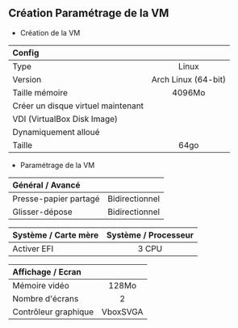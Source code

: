 ## Création Paramétrage de la VM

* Création de la VM

|Config||
|:-|:-:|
|Type|Linux|
|Version|Arch Linux (64-bit)|
|Taille mémoire|4096Mo|
|Créer un disque virtuel maintenant||
|VDI (VirtualBox Disk Image)||
|Dynamiquement alloué||
|Taille|64go|

* Paramétrage de la VM

|Général / Avancé||
|:-|:-:|
|Presse-papier partagé|Bidirectionnel|
|Glisser-dépose|Bidirectionnel|

|Système / Carte mère|Système / Processeur|
|:-|:-:|
|Activer EFI|3 CPU|

|Affichage / Ecran||
|:-|:-:|
|Mémoire vidéo|128Mo|
|Nombre d'écrans|2|
|Contrôleur graphique|VboxSVGA|